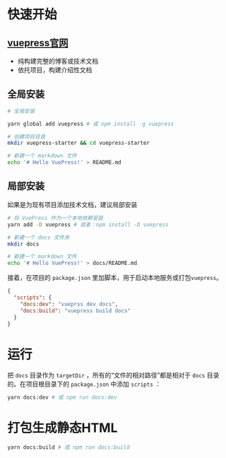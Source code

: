 # 快速开始

## [vuepress官网](https://vuepress.vuejs.org/zh/)



- 纯构建完整的博客或技术文档
- 依托项目，构建介绍性文档



## 全局安装

```sh
# 全局安装

yarn global add vuepress # 或 npm install -g vuepress

# 创建项目目录
mkdir vuepress-starter && cd vuepress-starter

# 新建一个 markdown 文件
echo '# Hello VuePress!' > README.md
```



## 局部安装

如果是为现有项目添加技术文档，建议局部安装

```sh
# 将 VuePress 作为一个本地依赖安装
yarn add -D vuepress # 或者：npm install -D vuepress

# 新建一个 docs 文件夹
mkdir docs

# 新建一个 markdown 文件
echo '# Hello VuePress!' > docs/README.md
```

接着，在项目的 `package.json` 里加脚本，用于启动本地服务或打包`vuepress`。

```json
{
  "scripts": {
    "docs:dev": "vueprss dev docs",
    "docs:build": "vuepress build docs"
  }
}
```

# 运行

把 `docs` 目录作为 `targetDir` ，所有的“文件的相对路径”都是相对于 `docs` 目录的。在项目根目录下的 `package.json` 中添加 `scripts` ：

```sh
yarn docs:dev # 或 npm run docs:dev
```

# 打包生成静态HTML

```sh
yarn docs:build # 或 npm run docs:build
```
